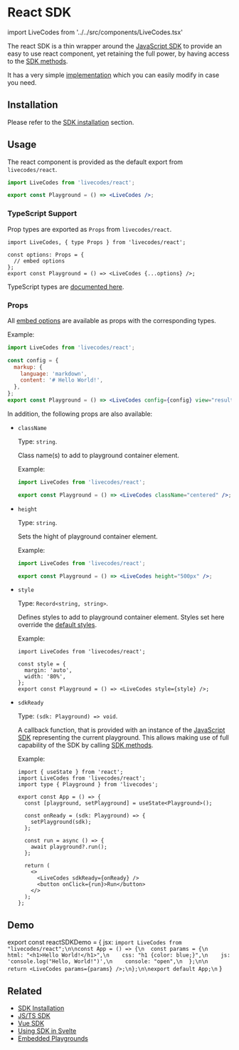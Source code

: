 # React SDK

import LiveCodes from '../../src/components/LiveCodes.tsx'

The react SDK is a thin wrapper around the [JavaScript SDK](js-ts.md) to provide an easy to use react component, yet retaining the full power, by having access to the [SDK methods](js-ts.md#sdk-methods).

It has a very simple [implementation](https://github.com/live-codes/livecodes/blob/develop/src/sdk/react.tsx) which you can easily modify in case you need.

## Installation

Please refer to the [SDK installation](./index.md#installation) section.

## Usage

The react component is provided as the default export from `livecodes/react`.

```jsx title="JSX"
import LiveCodes from 'livecodes/react';

export const Playground = () => <LiveCodes />;
```

### TypeScript Support

Prop types are exported as `Props` from `livecodes/react`.

```tsx title="TSX"
import LiveCodes, { type Props } from 'livecodes/react';

const options: Props = {
  // embed options
};
export const Playground = () => <LiveCodes {...options} />;
```

TypeScript types are [documented here](../api/modules.md).

### Props

All [embed options](js-ts.md#embed-options) are available as props with the corresponding types.

Example:

```jsx title="JSX"
import LiveCodes from 'livecodes/react';

const config = {
  markup: {
    language: 'markdown',
    content: '# Hello World!',
  },
};
export const Playground = () => <LiveCodes config={config} view="result" />;
```

In addition, the following props are also available:

- `className`

  Type: `string`.

  Class name(s) to add to playground container element.

  Example:

  ```jsx title="JSX"
  import LiveCodes from 'livecodes/react';

  export const Playground = () => <LiveCodes className="centered" />;
  ```

- `height`

  Type: `string`.

  Sets the hight of playground container element.

  Example:

  ```jsx title="JSX"
  import LiveCodes from 'livecodes/react';

  export const Playground = () => <LiveCodes height="500px" />;
  ```

- `style`

  Type: `Record<string, string>`.

  Defines styles to add to playground container element. Styles set here override the [default styles](js-ts.md#default-styles).

  Example:

  ```tsx title="JSX"
  import LiveCodes from 'livecodes/react';

  const style = {
    margin: 'auto',
    width: '80%',
  };
  export const Playground = () => <LiveCodes style={style} />;
  ```

- `sdkReady`

  Type: `(sdk: Playground) => void`.

  A callback function, that is provided with an instance of the [JavaScript SDK](js-ts.md) representing the current playground. This allows making use of full capability of the SDK by calling [SDK methods](js-ts.md#sdk-methods).

  Example:

  ```tsx title="TSX"
  import { useState } from 'react';
  import LiveCodes from 'livecodes/react';
  import type { Playground } from 'livecodes';

  export const App = () => {
    const [playground, setPlayground] = useState<Playground>();

    const onReady = (sdk: Playground) => {
      setPlayground(sdk);
    };

    const run = async () => {
      await playground?.run();
    };

    return (
      <>
        <LiveCodes sdkReady={onReady} />
        <button onClick={run}>Run</button>
      </>
    );
  };
  ```

## Demo

export const reactSDKDemo = {
jsx: `import LiveCodes from "livecodes/react";\n\nconst App = () => {\n  const params = {\n    html: "<h1>Hello World!</h1>",\n    css: "h1 {color: blue;}",\n    js: 'console.log("Hello, World!")',\n    console: "open",\n  };\n\n  return <LiveCodes params={params} />;\n};\n\nexport default App;\n`
}

<LiveCodes params={reactSDKDemo} height="80vh" />

## Related

- [SDK Installation](./index.md#installation)
- [JS/TS SDK](./js-ts.md)
- [Vue SDK](./vue.md)
- [Using SDK in Svelte](./svelte.md)
- [Embedded Playgrounds](../features/embeds.md)
